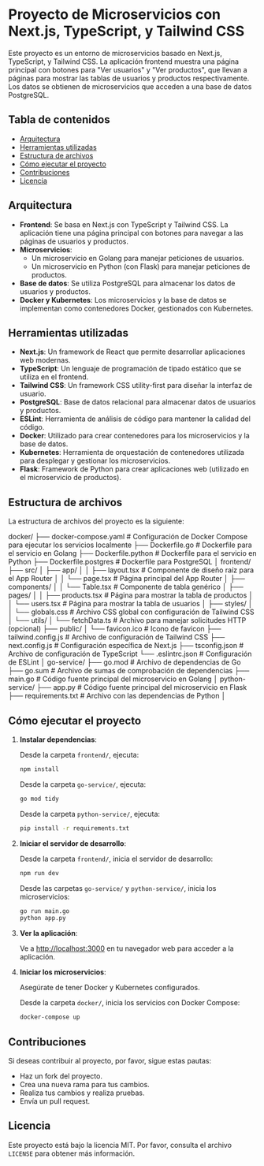 # Proyecto de Microservicios con Next.js, TypeScript, y Tailwind CSS

Este proyecto es un entorno de microservicios basado en Next.js, TypeScript, y Tailwind CSS. La aplicación frontend muestra una página principal con botones para "Ver usuarios" y "Ver productos", que llevan a páginas para mostrar las tablas de usuarios y productos respectivamente. Los datos se obtienen de microservicios que acceden a una base de datos PostgreSQL.

## Tabla de contenidos

- [Arquitectura](#arquitectura)
- [Herramientas utilizadas](#herramientas-utilizadas)
- [Estructura de archivos](#estructura-de-archivos)
- [Cómo ejecutar el proyecto](#cómo-ejecutar-el-proyecto)
- [Contribuciones](#contribuciones)
- [Licencia](#licencia)

## Arquitectura

- **Frontend**: Se basa en Next.js con TypeScript y Tailwind CSS. La aplicación tiene una página principal con botones para navegar a las páginas de usuarios y productos.
- **Microservicios**:
    - Un microservicio en Golang para manejar peticiones de usuarios.
    - Un microservicio en Python (con Flask) para manejar peticiones de productos.
- **Base de datos**: Se utiliza PostgreSQL para almacenar los datos de usuarios y productos.
- **Docker y Kubernetes**: Los microservicios y la base de datos se implementan como contenedores Docker, gestionados con Kubernetes.

## Herramientas utilizadas

- **Next.js**: Un framework de React que permite desarrollar aplicaciones web modernas.
- **TypeScript**: Un lenguaje de programación de tipado estático que se utiliza en el frontend.
- **Tailwind CSS**: Un framework CSS utility-first para diseñar la interfaz de usuario.
- **PostgreSQL**: Base de datos relacional para almacenar datos de usuarios y productos.
- **ESLint**: Herramienta de análisis de código para mantener la calidad del código.
- **Docker**: Utilizado para crear contenedores para los microservicios y la base de datos.
- **Kubernetes**: Herramienta de orquestación de contenedores utilizada para desplegar y gestionar los microservicios.
- **Flask**: Framework de Python para crear aplicaciones web (utilizado en el microservicio de productos).

## Estructura de archivos

La estructura de archivos del proyecto es la siguiente:

docker/
├── docker-compose.yaml # Configuración de Docker Compose para ejecutar los servicios localmente
├── Dockerfile.go # Dockerfile para el servicio en Golang
├── Dockerfile.python # Dockerfile para el servicio en Python
├── Dockerfile.postgres # Dockerfile para PostgreSQL
│
frontend/
├── src/
│ ├── app/
│ │ ├── layout.tsx # Componente de diseño raíz para el App Router
│ │ └── page.tsx # Página principal del App Router
│ ├── components/
│ │ └── Table.tsx # Componente de tabla genérico
│ ├── pages/
│ │ ├── products.tsx # Página para mostrar la tabla de productos
│ │ └── users.tsx # Página para mostrar la tabla de usuarios
│ ├── styles/
│ │ └── globals.css # Archivo CSS global con configuración de Tailwind CSS
│ └── utils/
│ └── fetchData.ts # Archivo para manejar solicitudes HTTP (opcional)
├── public/
│ └── favicon.ico # Icono de favicon
├── tailwind.config.js # Archivo de configuración de Tailwind CSS
├── next.config.js # Configuración específica de Next.js
├── tsconfig.json # Archivo de configuración de TypeScript
└── .eslintrc.json # Configuración de ESLint
│
go-service/
├── go.mod # Archivo de dependencias de Go
├── go.sum # Archivo de sumas de comprobación de dependencias
├── main.go # Código fuente principal del microservicio en Golang
│
python-service/
├── app.py # Código fuente principal del microservicio en Flask
├── requirements.txt # Archivo con las dependencias de Python
│


## Cómo ejecutar el proyecto

1. **Instalar dependencias**:

    Desde la carpeta `frontend/`, ejecuta:

    ```bash
    npm install
    ```

    Desde la carpeta `go-service/`, ejecuta:

    ```bash
    go mod tidy
    ```

    Desde la carpeta `python-service/`, ejecuta:

    ```bash
    pip install -r requirements.txt
    ```

2. **Iniciar el servidor de desarrollo**:

    Desde la carpeta `frontend/`, inicia el servidor de desarrollo:

    ```bash
    npm run dev
    ```

    Desde las carpetas `go-service/` y `python-service/`, inicia los microservicios:

    ```bash
    go run main.go
    python app.py
    ```

3. **Ver la aplicación**:

    Ve a [http://localhost:3000](http://localhost:3000) en tu navegador web para acceder a la aplicación.

4. **Iniciar los microservicios**:

    Asegúrate de tener Docker y Kubernetes configurados.

    Desde la carpeta `docker/`, inicia los servicios con Docker Compose:

    ```bash
    docker-compose up
    ```

## Contribuciones

Si deseas contribuir al proyecto, por favor, sigue estas pautas:

- Haz un fork del proyecto.
- Crea una nueva rama para tus cambios.
- Realiza tus cambios y realiza pruebas.
- Envía un pull request.

## Licencia

Este proyecto está bajo la licencia MIT. Por favor, consulta el archivo `LICENSE` para obtener más información.
